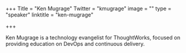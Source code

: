 +++
Title = "Ken Mugrage"
Twitter = "kmugrage"
image = ""
type = "speaker"
linktitle = "ken-mugrage"

+++

Ken Mugrage is a technology evangelist for ThoughtWorks, focused on providing education on DevOps and continuous delivery.
